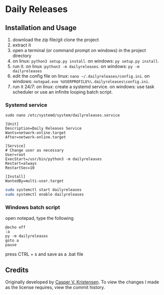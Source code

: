 # Daily Releases
## Installation and Usage
1. download the zip file/git clone the project
2. extract it
3. open a terminal (or command prompt on windows) in the project directory
4. on linux: `python3 setup.py install`. on windows: `py setup.py install`.
5. run it. on linux :`python3 -m dailyreleases`. on windows: `py -m dailyreleases`
6. edit the config file on linux: `nano ~/.dailyreleases/config.ini`. on windows: `notepad.exe %USERPROFILE%\.dailyreleases\config.ini`. 
7. run it 24/7: on linux: create a systemd service. on windows: use task scheduler or use an infinite looping batch script.

### Systemd service
`sudo nano /etc/systemd/system/dailyreleases.service`

```
[Unit]
Description=Daily Releases Service
Wants=network-online.target
After=network-online.target

[Service]
# Change user as necessary 
User=root
ExecStart=/usr/bin/python3 -m dailyreleases
Restart=always
RestartSec=10

[Install]
WantedBy=multi-user.target
```
```bash
sudo systemctl start dailyreleases
sudo systemctl enable dailyreleases
```

### Windows batch script
open notepad, type the following
```batch
@echo off
:a
py -m dailyreleases
goto a
pause
```
press CTRL + s and save as a .bat file
## Credits
Originally developed by [Casper V. Kristensen](https://git.caspervk.net/caspervk/). To view the changes I made as the license requires, view the commit history.
